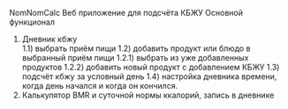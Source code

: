NomNomCalc
Веб приложение для подсчёта КБЖУ 
Основной функционал
1) Дневник кбжу    
1.1) выбрать приём пищи
1.2) добавить продукт или блюдо в выбранный приём пищи
1.2.1) выбрать из уже добавленных продуктов
1.2.2) добавить новый продукт с добавлением КБЖУ
1.3) подсчёт кбжу за условный день
1.4) настройка дневника времени, когда день начался и когда он кончился.
5) Калькулятор BMR и суточной нормы ккалорий, запись в дневнике
